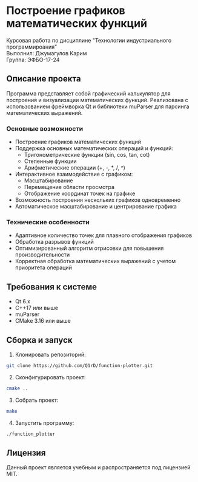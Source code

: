 # Построение графиков математических функций

Курсовая работа по дисциплине "Технологии индустриального программироания"  
Выполнил: Джумагулов Карим  
Группа: ЭФБО-17-24  

## Описание проекта

Программа представляет собой графический калькулятор для построения и визуализации математических функций. Реализована с использованием фреймворка Qt и библиотеки muParser для парсинга математических выражений.

### Основные возможности

- Построение графиков математических функций
- Поддержка основных математических операций и функций:
  - Тригонометрические функции (sin, cos, tan, cot)
  - Степенные функции
  - Арифметические операции (+, -, *, /, ^)
- Интерактивное взаимодействие с графиком:
  - Масштабирование
  - Перемещение области просмотра
  - Отображение координат точек на графике
- Возможность построения нескольких графиков одновременно
- Автоматическое масштабирование и центрирование графика

### Технические особенности

- Адаптивное количество точек для плавного отображения графиков
- Обработка разрывов функций
- Оптимизированный алгоритм отрисовки для повышения производительности
- Корректная обработка математических выражений с учетом приоритета операций

## Требования к системе

- Qt 6.x
- C++17 или выше
- muParser
- CMake 3.16 или выше

## Сборка и запуск

1. Клонировать репозиторий:
```bash
git clone https://github.com/Q1rD/function-plotter.git
```

2. Сконфигурировать проект:
```bash
cmake ..
```

3. Собрать проект:
```bash
make
```

4. Запустить программу:
```bash
./function_plotter
```
## Лицензия

Данный проект является учебным и распространяется под лицензией MIT.
